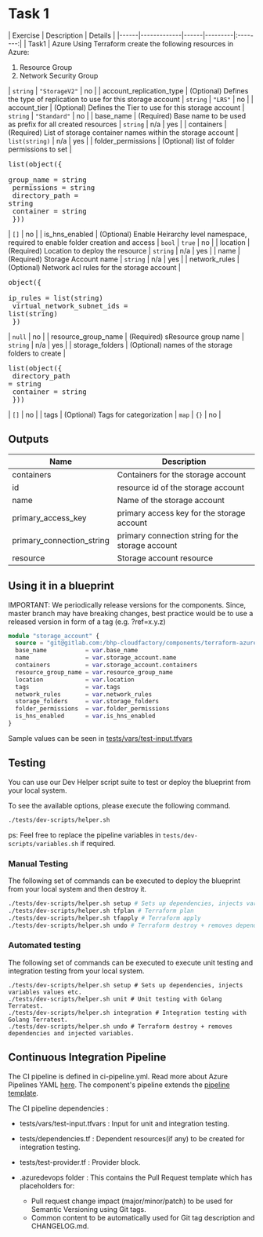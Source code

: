 # Task 1


| Exercise | Description | Details |
|------|-------------|------|---------|:--------:|
| Task1 | Azure
Using Terraform create the following resources in Azure:
1.	Resource Group
2.	Network Security Group

| `string` | `"StorageV2"` | no |
| account\_replication\_type | (Optional) Defines the type of replication to use for this storage account | `string` | `"LRS"` | no |
| account\_tier | (Optional) Defines the Tier to use for this storage account | `string` | `"Standard"` | no |
| base\_name | (Required) Base name to be used as prefix for all created resources | `string` | n/a | yes |
| containers | (Required) List of storage container names within the storage account | `list(string)` | n/a | yes |
| folder\_permissions | (Optional) list of folder permissions to set | <pre>list(object({<br>    group_name     = string<br>    permissions    = string<br>    directory_path = string<br>    container      = string<br>  }))</pre> | `[]` | no |
| is\_hns\_enabled | (Optional) Enable Heirarchy level namespace, required to enable folder creation and access | `bool` | `true` | no |
| location | (Required) Location to deploy the resource | `string` | n/a | yes |
| name | (Required) Storage Account name | `string` | n/a | yes |
| network\_rules | (Optional) Network acl rules for the storage account | <pre>object({<br>    ip_rules                   = list(string)<br>    virtual_network_subnet_ids = list(string)<br>  })</pre> | `null` | no |
| resource\_group\_name | (Required) sResource group name | `string` | n/a | yes |
| storage\_folders | (Optional) names of the storage folders to create | <pre>list(object({<br>    directory_path = string<br>    container      = string<br>  }))</pre> | `[]` | no |
| tags | (Optional) Tags for categorization | `map` | `{}` | no |

## Outputs

| Name | Description |
|------|-------------|
| containers | Containers for the storage account |
| id | resource id of the storage account |
| name | Name of the storage account |
| primary\_access\_key | primary access key for the storage account |
| primary\_connection\_string | primary connection string for the storage account |
| resource | Storage account resource |

## Using it in a blueprint

IMPORTANT: We periodically release versions for the components. Since, master branch may have breaking changes, best practice would be to use a released version in form of a tag (e.g. ?ref=x.y.z)

```terraform
module "storage_account" {
  source = "git@gitlab.com:/bhp-cloudfactory/components/terraform-azurerm-storage-account?ref=v0.8.1"
  base_name           = var.base_name
  name                = var.storage_account.name
  containers          = var.storage_account.containers
  resource_group_name = var.resource_group_name
  location            = var.location
  tags                = var.tags
  network_rules       = var.network_rules
  storage_folders     = var.storage_folders
  folder_permissions  = var.folder_permissions
  is_hns_enabled      = var.is_hns_enabled
}
```

Sample values can be seen in [tests/vars/test-input.tfvars](tests/vars/test-input.tfvars)

## Testing

You can use our Dev Helper script suite to test or deploy the blueprint from your local system.

To see the available options, please execute the following command.

```bash
./tests/dev-scripts/helper.sh
```

ps: Feel free to replace the pipeline variables in `tests/dev-scripts/variables.sh` if required.

### Manual Testing

The following set of commands can be executed to deploy the blueprint from your local system and then destroy it.

```bash
./tests/dev-scripts/helper.sh setup # Sets up dependencies, injects variables values etc.
./tests/dev-scripts/helper.sh tfplan # Terraform plan
./tests/dev-scripts/helper.sh tfapply # Terraform apply
./tests/dev-scripts/helper.sh undo # Terraform destroy + removes dependencies and injected variables.
```

### Automated testing

The following set of commands can be executed to execute unit testing and integration testing from your local system.

```shell script
./tests/dev-scripts/helper.sh setup # Sets up dependencies, injects variables values etc.
./tests/dev-scripts/helper.sh unit # Unit testing with Golang Terratest.
./tests/dev-scripts/helper.sh integration # Integration testing with Golang Terratest.
./tests/dev-scripts/helper.sh undo # Terraform destroy + removes dependencies and injected variables.
```

## Continuous Integration Pipeline

The CI pipeline is defined in ci-pipeline.yml. Read more about Azure Pipelines YAML [here](https://docs.microsoft.com/en-us/azure/devops/pipelines/yaml-schema?view=azure-devops&tabs=schema%2Cparameter-schema).
The component's pipeline extends the [pipeline template](https://dev.azure.com/AzureCloudEngineering/azure-components/_git/azr-components?path=%2Fpipeline-templates).

The CI pipeline dependencies :

- tests/vars/test-input.tfvars : Input for unit and integration testing.
- tests/dependencies.tf : Dependent resources(if any) to be created for integration testing.
- tests/test-provider.tf : Provider block.
- .azuredevops folder : This contains the Pull Request template which has placeholders for:

  - Pull request change impact (major/minor/patch) to be used for Semantic Versioning using Git tags.
  - Common content to be automatically used for Git tag description and CHANGELOG.md.
